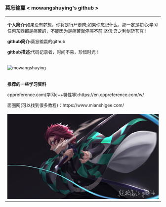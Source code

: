 <h3> 莫忘输赢 &lt mowangshuying's github &gt </h3>
<table width="100%" border="0" cellspacing="15" cellpadding="0">
<tbody>
  <tr>
      <td>
         <p><b>个人简介:</b>如果没有梦想，你将是行尸走肉;如果你忘记什么，那一定是初心;学习任何东西都是痛苦的，不能因为是痛苦就停滞不前 坚信:吾之利剑斩苍穹！</p>
        <p><b>github简介:</b>莫忘输赢的github</p>
        <p><b>gitbub描述:</b>代码记录者，时间不易，珍惜时光！</p>
      </td>
  </tr>

  <tr>
      <td>
        <p align="left"> <img src="https://github-readme-stats.vercel.app/api?username=mowangshuying&show_icons=true&include_all_commits=true&count_private=true" alt="mowangshuying" /> </p>
      </td>
  </tr>

  <tr>
     <td>
         <p><b>推荐的一些学习资料</b></p>
         <p>cppreference.com(学习c++特性等):<a>https://en.cppreference.com/w/</a></p>
         <p>面圈网(可以找到很多教程)：<a>https://www.mianshigee.com/</a></p>
     </td>
  </tr>
  
  <tr>
    <td>
      <img src="./img/mowangshuying.png"/>
    </td>  
  </tr>
</tbody>
</table>
